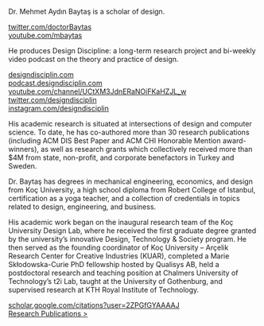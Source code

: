 <!-- <div class="row mt-3"> -->
<!-- <div class="col-md-12" markdown="1"> -->

<!-- # Mehmet Aydın Baytaş -->

<!-- </div> -->
<!-- </div> --><!-- .row -->

<div class="row">
<div class="col-md-4" markdown="1">

Dr. Mehmet Aydın Baytaş is a scholar of design.

[twitter.com/doctorBaytas](http://twitter.com/doctorBaytas)  
[youtube.com/mbaytas](http://youtube.com/mbaytas)    

</div>

<div class="col-md-4" markdown="1">

He produces Design Discipline: a long-term research project and bi-weekly video podcast on the theory and practice of design.

[designdisciplin.com](http://designdisciplin.com)  
[podcast.designdisciplin.com](http://podcast.designdisciplin.com)  
[youtube.com/channel/UCtXM3JdnERaNOiFKaHZJL_w](https://www.youtube.com/channel/UCtXM3JdnERaNOiFKaHZJL_w)  
[twitter.com/designdisciplin](http://twitter.com/designdisciplin)  
[instagram.com/designdisciplin](http://instagram.com/designdisciplin.com)  


</div>

<div class="col-md-4" markdown="1">

His academic research is situated at intersections of design and computer science. To date, he has co-authored more than 30 research publications (including ACM DIS Best Paper and ACM CHI Honorable Mention award-winners), as well as research grants which collectively received more than $4M from state, non-profit, and corporate benefactors in Turkey and Sweden. 

Dr. Baytaş has degrees in mechanical engineering, economics, and design from Koç University, a high school diploma from Robert College of Istanbul, certification as a yoga teacher, and a collection of credentials in topics related to design, engineering, and business.

His academic work began on the inaugural research team of the Koç University Design Lab, where he received the first graduate degree granted by the university’s innovative Design, Technology & Society program. He then served as the founding coordinator of Koç University – Arçelik Research Center for Creative Industries (KUAR), completed a Marie Skłodowska-Curie PhD fellowship hosted by Qualisys AB, held a postdoctoral research and teaching position at Chalmers University of Technology’s t2i Lab, taught at the University of Gothenburg, and supervised research at KTH Royal Institute of Technology.

[scholar.google.com/citations?user=2ZPGfGYAAAAJ](https://scholar.google.com/citations?user=2ZPGfGYAAAAJ)  
[Research Publications >](/research/)

</div>

</div><!-- .row -->

<div class="row">
<div class="col-md-8" markdown="1">
  

  
</div><!-- col -->
</div><!-- row -->
